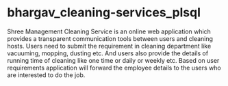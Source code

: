 # bhargav_cleaning-services_plsql

Shree Management Cleaning Service is an online web application which provides a transparent communication tools between users and cleaning hosts. Users need to submit the requirement in cleaning department like vacuuming, mopping, dusting etc. And users also provide the details of running time of cleaning like one time or daily or weekly etc. Based on user requirements application will forward the employee details to the users who are interested to do the job. 
